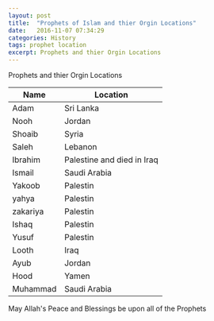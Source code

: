 ```yaml
---
layout: post
title:  "Prophets of Islam and thier Orgin Locations"
date:   2016-11-07 07:34:29
categories: History
tags: prophet location
excerpt: Prophets and thier Orgin Locations
---
```


Prophets and thier Orgin Locations

| Name | Location |
|------|----------|
| Adam | Sri Lanka |
| Nooh | Jordan |
| Shoaib  | Syria |
| Saleh | Lebanon |
| Ibrahim | Palestine and died in Iraq |
| Ismail | Saudi Arabia |
| Yakoob | Palestin |
| yahya | Palestin |
| zakariya | Palestin |
| Ishaq | Palestin |
| Yusuf | Palestin |
| Looth | Iraq |
| Ayub | Jordan |
| Hood | Yamen |
| Muhammad | Saudi Arabia |

May Allah's Peace and Blessings be upon all of the Prophets
